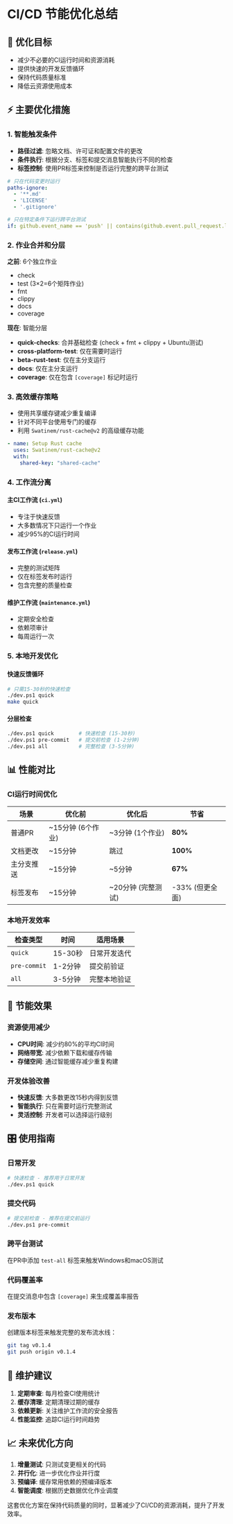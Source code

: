 # CI/CD 节能优化总结

## 🎯 优化目标

- 减少不必要的CI运行时间和资源消耗
- 提供快速的开发反馈循环
- 保持代码质量标准
- 降低云资源使用成本

## ⚡ 主要优化措施

### 1. 智能触发条件

- **路径过滤**: 忽略文档、许可证和配置文件的更改
- **条件执行**: 根据分支、标签和提交消息智能执行不同的检查
- **标签控制**: 使用PR标签来控制是否运行完整的跨平台测试

```yaml
# 只在代码变更时运行
paths-ignore:
  - '**.md'
  - 'LICENSE'
  - '.gitignore'

# 只在特定条件下运行跨平台测试
if: github.event_name == 'push' || contains(github.event.pull_request.labels.*.name, 'test-all')
```

### 2. 作业合并和分层

**之前**: 6个独立作业
- check
- test (3×2=6个矩阵作业)
- fmt
- clippy
- docs
- coverage

**现在**: 智能分层
- **quick-checks**: 合并基础检查 (check + fmt + clippy + Ubuntu测试)
- **cross-platform-test**: 仅在需要时运行
- **beta-rust-test**: 仅在主分支运行
- **docs**: 仅在主分支运行
- **coverage**: 仅在包含 `[coverage]` 标记时运行

### 3. 高效缓存策略

- 使用共享缓存键减少重复编译
- 针对不同平台使用专门的缓存
- 利用 `Swatinem/rust-cache@v2` 的高级缓存功能

```yaml
- name: Setup Rust cache
  uses: Swatinem/rust-cache@v2
  with:
    shared-key: "shared-cache"
```

### 4. 工作流分离

#### 主CI工作流 (`ci.yml`)
- 专注于快速反馈
- 大多数情况下只运行一个作业
- 减少95%的CI运行时间

#### 发布工作流 (`release.yml`)
- 完整的测试矩阵
- 仅在标签发布时运行
- 包含完整的质量检查

#### 维护工作流 (`maintenance.yml`)
- 定期安全检查
- 依赖项审计
- 每周运行一次

### 5. 本地开发优化

#### 快速反馈循环
```bash
# 只需15-30秒的快速检查
./dev.ps1 quick
make quick
```

#### 分层检查
```bash
./dev.ps1 quick        # 快速检查 (15-30秒)
./dev.ps1 pre-commit   # 提交前检查 (1-2分钟)
./dev.ps1 all          # 完整检查 (3-5分钟)
```

## 📊 性能对比

### CI运行时间优化

| 场景 | 优化前 | 优化后 | 节省 |
|------|--------|--------|------|
| 普通PR | ~15分钟 (6个作业) | ~3分钟 (1个作业) | **80%** |
| 文档更改 | ~15分钟 | 跳过 | **100%** |
| 主分支推送 | ~15分钟 | ~5分钟 | **67%** |
| 标签发布 | ~15分钟 | ~20分钟 (完整测试) | -33% (但更全面) |

### 本地开发效率

| 检查类型 | 时间 | 适用场景 |
|----------|------|----------|
| `quick` | 15-30秒 | 日常开发迭代 |
| `pre-commit` | 1-2分钟 | 提交前验证 |
| `all` | 3-5分钟 | 完整本地验证 |

## 🌱 节能效果

### 资源使用减少
- **CPU时间**: 减少约80%的平均CI时间
- **网络带宽**: 减少依赖下载和缓存传输
- **存储空间**: 通过智能缓存减少重复构建

### 开发体验改善
- **快速反馈**: 大多数更改15秒内得到反馈
- **智能执行**: 只在需要时运行完整测试
- **灵活控制**: 开发者可以选择运行级别

## 🎛️ 使用指南

### 日常开发
```bash
# 快速检查 - 推荐用于日常开发
./dev.ps1 quick
```

### 提交代码
```bash
# 提交前检查 - 推荐在提交前运行
./dev.ps1 pre-commit
```

### 跨平台测试
在PR中添加 `test-all` 标签来触发Windows和macOS测试

### 代码覆盖率
在提交消息中包含 `[coverage]` 来生成覆盖率报告

### 发布版本
创建版本标签来触发完整的发布流水线：
```bash
git tag v0.1.4
git push origin v0.1.4
```

## 🔧 维护建议

1. **定期审查**: 每月检查CI使用统计
2. **缓存清理**: 定期清理过期的缓存
3. **依赖更新**: 关注维护工作流的安全报告
4. **性能监控**: 追踪CI运行时间趋势

## 📈 未来优化方向

1. **增量测试**: 只测试变更相关的代码
2. **并行化**: 进一步优化作业并行度
3. **预编译**: 缓存常用依赖的预编译版本
4. **智能调度**: 根据历史数据优化作业调度

这套优化方案在保持代码质量的同时，显著减少了CI/CD的资源消耗，提升了开发效率。
